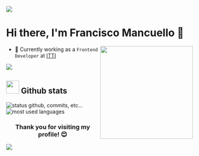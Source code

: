 <img src="https://user-images.githubusercontent.com/73097560/115834477-dbab4500-a447-11eb-908a-139a6edaec5c.gif">

<h1>Hi there, I'm Francisco Mancuello 👋</h1>

<picture> <img align="right" src="https://github.com/7oSkaaa/7oSkaaa/blob/main/Images/Right_Side.gif?raw=true" width = 250px> </picture>

- 🫡 Currently working as a `Frontend Developer` at [ITTI](https://github.com/ittidigital)

<img src="https://user-images.githubusercontent.com/73097560/115834477-dbab4500-a447-11eb-908a-139a6edaec5c.gif">

## <img src="https://media.giphy.com/media/iY8CRBdQXODJSCERIr/giphy.gif" width="35"> <b>Github stats </b>

<p align="left">
  <img alt="status github, commits, etc..." src="https://github-readme-stats.vercel.app/api?username=francisco-mancuello-itti&show_icons=true&include_all_commits=true&count_private=true&theme=algolia&bg_color=0,000000,130F40&layout=compact&border_radius=8&hide_border=true"/>
  <img alt="most used languages" src="https://github-readme-stats.vercel.app/api/top-langs/?username=francisco-mancuello-itti&count_private=true&theme=algolia&bg_color=0,000000,130F40&layout=compact&border_radius=8&langs_count=8&hide_border=true"/>
</p>

<h3 align="center">Thank you for visiting my profile! 😊</h3>

<img src="https://user-images.githubusercontent.com/73097560/115834477-dbab4500-a447-11eb-908a-139a6edaec5c.gif">

<!---
francisco-mancuello-itti/francisco-mancuello-itti is a ✨ special ✨ repository because its `README.md` (this file) appears on your GitHub profile.
You can click the Preview link to take a look at your changes.
--->
